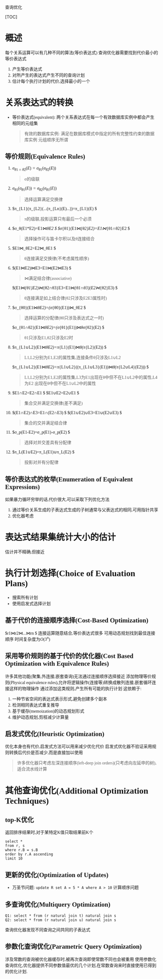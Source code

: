 查询优化

[TOC]
<font face = "Consolas">

# 概述
每个关系运算可以有几种不同的算法(等价表达式)
查询优化器需要找到代价最小的等价表达式
1. 产生等价表达式
2. 对所产生的表达式产生不同的查询计划
3. 估计每个执行计划的代价,选择最小的一个

# 关系表达式的转换
* 等价表达式(equivalent): 两个关系表达式在每一个有效数据库实例中都会产生相同的元组集
    > 有效的数据库实例: 满足在数据库模式中指定的所有完整性约束的数据库实例
    元组顺序无所谓
## 等价规则(Equivalence Rules)
1. $σ_{θ1∩θ2}(E)=σ_{θ1}(σ_{θ2}(E))$
   >σ的级联
2. $σ_{θ1}(σ_{θ1}(E))=σ_{θ2}(σ_{θ1}(E))$
   >选择运算满足交换律
3. $π_{L1}(π_{L2}(...(π_{Ln}(E)...))=π_{L1}(E) $
   >π的级联,投影运算只有最后一个必须
4. $σ_θ(E1*E2)=E1⋈_θE2 $
   $σ_{θ1}(E1⋈_{θ2}E2)=E1⋈_{θ1∩θ2}E2 $
   >选择操作可与笛卡尔积以及θ连接结合
5. $E1⋈_θE2=E2⋈_θE1 $
   >θ连接满足交换律(不考虑属性顺序)
6. $(E1⋈E2)⋈E3=E1⋈(E2⋈E3) $
    >⋈满足结合律(associative)

   $(E1⋈_{θ1}E2)⋈_{θ2∩θ3}E3=E1⋈_{θ1∩θ3}(E2⋈_{θ2}E3) $
   >θ连接满足如上结合律(θ2只涉及E2E3属性时)
7. $σ_{θ0}(E1⋈_θE2)=(σ_{θ0}(E1))⋈_θE2 $
   >选择运算的分配律(θ0只涉及表达式之一时)

   $σ_{θ1∩θ2}(E1⋈_θE2)=(σ_{θ1}(E1))⋈_θσ_{θ2}(E2) $
   >θ1只涉及E1,θ2只涉及E2时
8. $π_{L1∪L2}(E1⋈_θE2)=π_{L1}(E1)⋈_θ(π_{L2}(E2)) $
    > L1,L2分别为E1,E2的属性集,连接条件θ只涉及L1∪L2

    $π_{L1∪L2}(E1⋈_θE2)=π_{L1∪L2}((π_{L1∪L3}(E1))⋈_θ(π_{L2∪L4}(E2))) $
    > L1,L2分别为E1,E2的属性集,L3为E1出现在θ中但不在L1∪L2中的属性,L4为E2 出现在θ中但不在L1∪L2中的属性
9. $E1∩E2=E2∩E1 $
   $E1∪E2=E2∪E1 $
   > 集合交并满足交换律(差不满足)
10. $(E1∩E2)∩E3=E1∩(E2∩E3) $
   $(E1∪E2)∪E3=E1∪(E2∪E3) $
    > 集合的交并满足结合律
11. $σ_p(E1-E2)=σ_p(E1)-σ_p(E2) $
    >选择对并交差具有分配律
12. $π_L(E1∪E2)=π_L(E1)∪π_L(E2) $
    > 投影对并有分配律

## 等价表达式的枚举(Enumeration of Equivalent Expressions)
如果暴力循环穷举的话,代价很大,可以采取下列优化方法
1. 通过等价关系生成的子表达式生成的子树通常与父表达式的相同,可用指针共享
2. 优化器考虑

# 表达式结果集统计大小的估计
估计并不精确,但接近

# 执行计划选择(Choice of Evaluation Plans)
* 搜索所有计划
* 使用启发式选择计划
## 基于代价的连接顺序选择(Cost-Based Optimization)
$r1⋈r2⋈...⋈rn $
连接运算随意结合,等价表达式很多
可用动态规划找到最佳连接顺序
时间复杂度为$O(3^n)$
## 采用等价规则的基于代价的优化器(Cost Based Optimization with Equivalence Rules)
许多其他功能(聚集,外连接,嵌套查询)无法通过连接顺序选择接近
添加物理等价规则(Physical equivalence rules),允许将逻辑操作(连接等)转换成散列连接,嵌套循环连接这样的物理操作
通过添加这类规则,产生所有可能的执行计划
这依赖于:
1. 一种节省空间的表达式表示形式,避免创建多个副本
2. 检测相同表达式重复推导
3. 基于缓存(memoization)的动态规划形式
4. 维护动态规划,剪枝减少计算量
## 启发式优化(Heuristic Optimization)
优化本身也有代价,启发式方法可以用来减少优化代价
启发式优化器不验证采用规则转换后代价是否减少,而是直接加以使用
> 许多优化器只考虑左深连接顺序(left-deep join orders)(只考虑向左延申的树),适合流水线计算

# 其他查询优化(Additional Optimization Techniques)
## top-K优化
返回排序结果时,对于某特定K值只取结果前K个
```text
select * 
from r, s
where r.B = s.B
order by r.A ascending
limit 10
```
## 更新的优化(Optimization of Updates)
* 万圣节问题: `update R set A = 5 * A where A > 10`
计算顺序问题
## 多查询优化(Multiquery Optimization)
```text
Q1: select * from (r natural join t) natural join s
Q2: select * from (r natural join u) natural join s
```
查询优化器发现不同查询之间共同的子表达式
## 参数化查询优化(Parametric Query Optimization)
涉及常数的查询被优化器缓存时,被再次查询即使常数不同也会被重用
使用参数化查询优化,优化器提供不同参数值最优的几个计划,在常数查询来时直接使用已得到的优化计划.